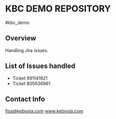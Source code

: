 # KBC DEMO REPOSITORY
#kbc_demo

## Overview
Handling Jira issues.

## List of Issues handled
 - Ticket 991141921
 - Ticket 805636961


## Contact Info
fisa@keboola.com
www.keboola.com
